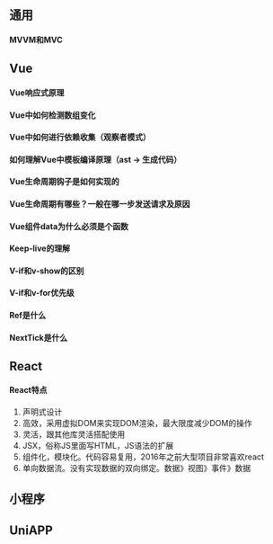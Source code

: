 ## 通用

#### MVVM和MVC



## Vue

#### Vue响应式原理

#### Vue中如何检测数组变化

#### Vue中如何进行依赖收集（观察者模式）

#### 如何理解Vue中模板编译原理（ast -> 生成代码）

#### Vue生命周期钩子是如何实现的

#### Vue生命周期有哪些？一般在哪一步发送请求及原因

#### Vue组件data为什么必须是个函数

#### Keep-live的理解

#### V-if和v-show的区别

#### V-if和v-for优先级

#### Ref是什么

#### NextTick是什么

#### 

## React

#### React特点

1. 声明式设计
2. 高效，采用虚拟DOM来实现DOM渲染，最大限度减少DOM的操作
3. 灵活，跟其他库灵活搭配使用
4. JSX，俗称JS里面写HTML，JS语法的扩展
5. 组件化，模块化。代码容易复用，2016年之前大型项目非常喜欢react
6. 单向数据流。没有实现数据的双向绑定。数据》视图》事件》数据

## 小程序

## UniAPP